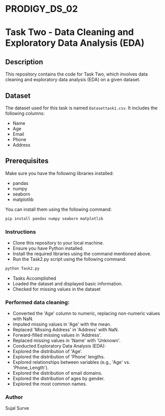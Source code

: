 # PRODIGY_DS_02
# Task Two - Data Cleaning and Exploratory Data Analysis (EDA)

## Description
This repository contains the code for Task Two, which involves data cleaning and exploratory data analysis (EDA) on a given dataset.

## Dataset
The dataset used for this task is named `Datasettask1.csv`. It includes the following columns:
- Name
- Age
- Email
- Phone
- Address

## Prerequisites
Make sure you have the following libraries installed:
- pandas
- numpy
- seaborn
- matplotlib

You can install them using the following command:
```bash
pip install pandas numpy seaborn matplotlib
```
### Instructions
- Clone this repository to your local machine.
- Ensure you have Python installed.
- Install the required libraries using the command mentioned above.
- Run the Task2.py script using the following command:
```bash
python Task2.py
```
- Tasks Accomplished
- Loaded the dataset and displayed basic information.
- Checked for missing values in the dataset
### Performed data cleaning:
- Converted the 'Age' column to numeric, replacing non-numeric values with NaN.
- Imputed missing values in 'Age' with the mean.
- Replaced 'Missing Address' in 'Address' with NaN.
- Forward-filled missing values in 'Address'.
- Replaced missing values in 'Name' with 'Unknown'.
- Conducted Exploratory Data Analysis (EDA):
- Explored the distribution of 'Age'.
- Explored the distribution of 'Phone' lengths.
- Explored relationships between variables (e.g., 'Age' vs. 'Phone_Length').
- Explored the distribution of email domains.
- Explored the distribution of ages by gender.
- Explored the most common names.

### Author
Sujal Surve
